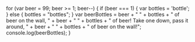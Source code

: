 for (var beer = 99; beer >= 1; beer--) {
  if (beer === 1) {
    var bottles = 'bottle';
  } else {
    bottles = "bottles";
  }
    var beerBottles = beer + " " + bottles + " of beer on the wall, " + beer + " " + bottles + " of beer! Take one down, pass it around, " + beer + " " + bottles + " of beer on the wall!";
    console.log(beerBottles);
}
